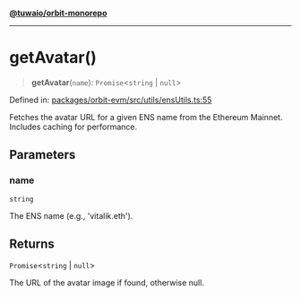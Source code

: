 [**@tuwaio/orbit-monorepo**](../../../README.md)

***

# getAvatar()

> **getAvatar**(`name`): `Promise`\<`string` \| `null`\>

Defined in: [packages/orbit-evm/src/utils/ensUtils.ts:55](https://github.com/TuwaIO/orbit/blob/0d52c9f4ec48919c8c073931220722424b6547fc/packages/orbit-evm/src/utils/ensUtils.ts#L55)

Fetches the avatar URL for a given ENS name from the Ethereum Mainnet.
Includes caching for performance.

## Parameters

### name

`string`

The ENS name (e.g., 'vitalik.eth').

## Returns

`Promise`\<`string` \| `null`\>

The URL of the avatar image if found, otherwise null.

